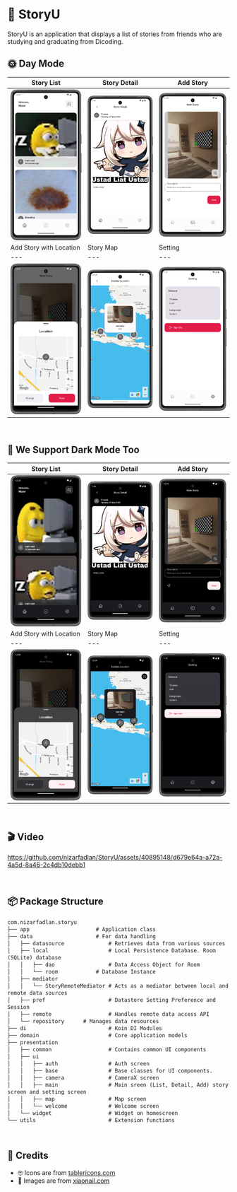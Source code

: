 # 🎯 StoryU
StoryU is an application that displays a list of stories from friends who are studying and graduating from Dicoding. <br />

## 🌞 Day Mode
|   Story List   |  Story Detail    |   Add Story
|---	|---	|---
|  ![](https://github.com/nizarfadlan/StoryU/blob/main/art/story_list_light_mode.png)    |  ![](https://github.com/nizarfadlan/StoryU/blob/main/art/story_detail_light_mode.png)    |   ![](https://github.com/nizarfadlan/StoryU/blob/main/art/story_add_light_mode.png)
|   Add Story with Location  |   Story Map    | Setting    |
|---    |---	|---	|
|   ![](https://github.com/nizarfadlan/StoryU/blob/main/art/story_add_with_location_light_mode.png)    |   ![](https://github.com/nizarfadlan/StoryU/blob/main/art/story_map_light_mode.png)      |   ![](https://github.com/nizarfadlan/StoryU/blob/main/art/setting_light_mode.png)

<br />

## 🌚 We Support Dark Mode Too
|   Story List   |  Story Detail    |   Add Story
|---	|---	|---
|  ![](https://github.com/nizarfadlan/StoryU/blob/main/art/story_list_dark_mode.png)    |  ![](https://github.com/nizarfadlan/StoryU/blob/main/art/story_detail_dark_mode.png)    |   ![](https://github.com/nizarfadlan/StoryU/blob/main/art/story_add_dark_mode.png)
|   Add Story with Location  |   Story Map    | Setting    |
|---    |---	|---	|
|   ![](https://github.com/nizarfadlan/StoryU/blob/main/art/story_add_with_location_dark_mode.png)  |   ![](https://github.com/nizarfadlan/StoryU/blob/main/art/story_map_dark_mode.png)     |   ![](https://github.com/nizarfadlan/StoryU/blob/main/art/setting_dark_mode.png)

<br />

## 🎬 Video

https://github.com/nizarfadlan/StoryU/assets/40895148/d679e64a-a72a-4a5d-8a46-2c4db10debb1


<br />

## 📦 Package Structure
 ```
com.nizarfadlan.storyu
├── app                   	# Application class
├── data                  	# For data handling
│   ├── datasource             	# Retrieves data from various sources
│   ├── local               	# Local Persistence Database. Room (SQLite) database
│   │   ├── dao                 # Data Access Object for Room
│   │   └── room          	# Database Instance
│   ├── mediator
│   │   └── StoryRemoteMediator # Acts as a mediator between local and remote data sources
│   ├── pref                    # Datastore Setting Preference and Session
│   ├── remote               	# Handles remote data access API
│   └── repository		# Manages data resources
├── di                        	# Koin DI Modules
├── domain                    	# Core application models
├── presentation
│   ├── common                	# Contains common UI components
│   ├── ui
│   │   ├── auth               	# Auth screen
│   │   ├── base               	# Base classes for UI components.
│   │   ├── camera              # CameraX screen
│   │   ├── main               	# Main sreen (List, Detail, Add) story screen and setting screen
│   │   ├── map               	# Map screen
│   │   └── welcome          	# Welcome screen
│   └── widget                	# Widget on homescreen
└── utils                     	# Extension functions
```
<br />

## 🤗 Credits
- 🤓 Icons are from [tablericons.com](https://tablericons.com)
- 🌉 Images are from [xiaonail.com](https://xiaonail.com)
